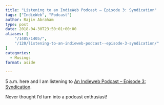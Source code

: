 ```yaml
---
title: "Listening to an IndieWeb Podcast – Episode 3: Syndication"
tags: ["IndieWeb", "Podcast"]
author: Rajiv Abraham
type: post
date: 2018-04-30T23:50:01+00:00
aliases: [
    "/1405/1405/",
    "/120/listening-to-an-indieweb-podcast--episode-3-syndication/"
]
categories:
  - Musings
format: aside

---
```

5 a.m. here and I am listening to <a href="https://david.shanske.com/2018/04/29/an-indieweb-podcast-episode-3-syndication/" target="_blank" rel="noopener">An Indieweb Podcast – Episode 3: Syndication</a>.

Never thought I&#8217;d turn into a podcast enthusiast!